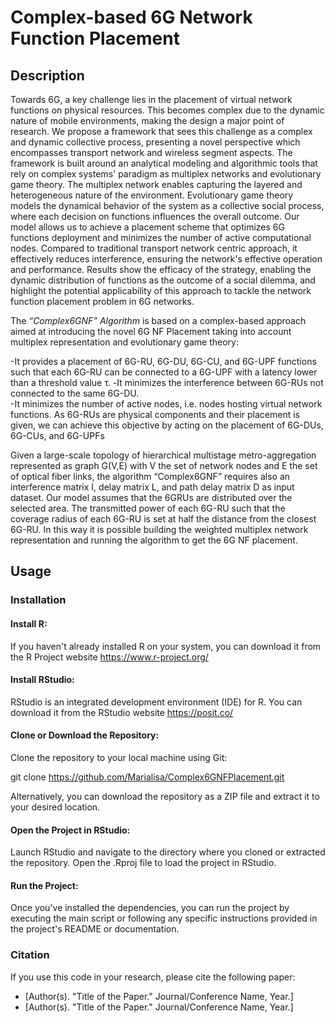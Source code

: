 # Complex-based 6G Network Function Placement
## Description 

Towards 6G, a key challenge lies in the placement of virtual network functions on physical resources. This becomes complex due to the dynamic nature of mobile environments, making the design a major point of research. We propose a framework that sees this challenge as a complex and dynamic collective process, presenting a novel perspective which encompasses transport network and wireless segment aspects. The framework is built around an analytical modeling and algorithmic tools that rely on complex systems' paradigm as multiplex networks and evolutionary game theory. The multiplex network enables capturing the layered and heterogeneous nature of the environment. Evolutionary game theory models the dynamical behavior of the system as a collective social process, where each decision on functions influences the overall outcome. Our model allows us to achieve a placement scheme that optimizes 6G functions deployment and minimizes the number of active computational nodes. Compared to traditional transport network centric approach, it effectively reduces interference, ensuring the network's effective operation and performance. Results show the efficacy of the strategy, enabling the dynamic distribution of functions as the outcome of a social dilemma, and highlight the potential applicability of this approach to tackle the network function placement problem in 6G networks.

The *“Complex6GNF” Algorithm* is based on a complex-based approach aimed at introducing the novel 6G NF Placement taking into account multiplex representation and evolutionary game theory:

-It provides a placement of 6G-RU, 6G-DU, 6G-CU, and 6G-UPF functions such that each 6G-RU can be connected to a 6G-UPF with a latency lower than a threshold value τ.
-It minimizes the interference between 6G-RUs not connected to the same 6G-DU.  
-It minimizes the number of active nodes, i.e. nodes hosting virtual network functions. As 6G-RUs are physical components and their placement is given, we can achieve this objective by acting on the placement of 6G-DUs, 6G-CUs, and 6G-UPFs

Given a large-scale topology of hierarchical multistage metro-aggregation represented as graph G(V,E) with V the set of network nodes and E the set of optical fiber links, the algorithm “Complex6GNF” requires also an interference matrix I, delay matrix L, and path delay matrix D as input dataset. 
Our model assumes that the 6GRUs are distributed over the selected area.
The transmitted power of each 6G-RU such that the coverage radius of each 6G-RU is set at half the distance from the closest 6G-RU.
In this way it is possible building the weighted multiplex network representation and running the algorithm to get the 6G NF placement. 

## Usage 

### Installation 
#### Install R:

If you haven't already installed R on your system, you can download it from the R Project website https://www.r-project.org/ 

#### Install RStudio:

RStudio is an integrated development environment (IDE) for R. You can download it from the RStudio website https://posit.co/

#### Clone or Download the Repository:

Clone the repository to your local machine using Git:

git clone https://github.com/Marialisa/Complex6GNFPlacement.git

Alternatively, you can download the repository as a ZIP file and extract it to your desired location.

#### Open the Project in RStudio:

Launch RStudio and navigate to the directory where you cloned or extracted the repository. Open the .Rproj file to load the project in RStudio.

#### Run the Project:

Once you've installed the dependencies, you can run the project by executing the main script or following any specific instructions provided in the project's README or documentation.

### Citation

If you use this code in your research, please cite the following paper:

- [Author(s). "Title of the Paper." Journal/Conference Name, Year.]
- [Author(s). "Title of the Paper." Journal/Conference Name, Year.]

